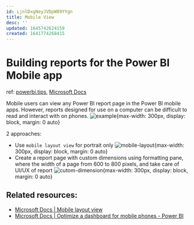 ```yaml
---
id: LjnlDxgNeyJVDpW89YYgn
title: Mobile View
desc: ''
updated: 1645742624159
created: 1641774268415
---
```

# Building reports for the Power BI Mobile app
ref: [powerbi.tips](https://powerbi.tips/2021/09/a-better-way-to-mobile/), [Microsoft Docs](https://docs.microsoft.com/en-us/power-bi/create-reports/power-bi-create-mobile-optimized-report-about)

Mobile users can view any Power BI report page in the Power BI mobile apps. However, reports designed for use on a computer can be difficult to read and interact with on phones.
![example](https://docs.microsoft.com/en-us/power-bi/create-reports/media/power-bi-create-mobile-optimized-report-about/power-bi-mobile-optimized-report-portrait-landscape.png){max-width: 300px, display: block, margin: 0 auto}

2 approaches:
- Use `mobile layout view` for portrait only
    ![mobile-layout](https://powerbi.tips/wp-content/uploads/2021/09/image-5.png){max-width: 300px, display: block, margin: 0 auto}
- Create a report page with custom dimensions using formatting pane, where the width of a page from 600 to 800 pixels, and take care of UI/UX of report
    ![cutom-dimension](https://powerbi.tips/wp-content/uploads/2021/09/image-7.png){max-width: 300px, display: block, margin: 0 auto}

## Related resources:
- [Microsoft Docs | Mobile layout view](https://docs.microsoft.com/en-us/power-bi/create-reports/power-bi-create-mobile-optimized-report-mobile-layout-view?tabs=powerbi-desktop)
- [Microsoft Docs | Optimize a dashboard for mobile phones - Power BI](https://docs.microsoft.com/en-us/power-bi/create-reports/service-create-dashboard-mobile-phone-view)